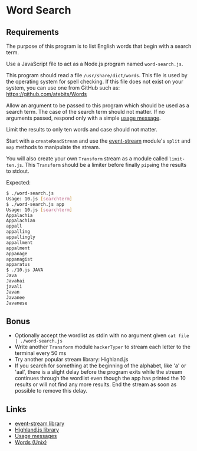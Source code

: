 # Word Search

## Requirements

The purpose of this program is to list English words that begin with a search
term.

Use a JavaScript file to act as a Node.js program named `word-search.js`.

This program should read a file `/usr/share/dict/words`. This file is used by
the operating system for spell checking. If this file does not exist on your
system, you can use one from GitHub such as: https://github.com/atebits/Words

Allow an argument to be passed to this program which should be used as a search
term. The case of the search term should not matter. If no arguments passed,
respond only with a simple [usage message][usage].

Limit the results to only ten words and case should not matter.

Start with a `createReadStream` and use the [event-stream][es] module's `split`
and `map` methods to manipulate the stream.

You will also create your own `Transform` stream as a module called
`limit-ten.js`. This `Transform` should be a limiter before finally `pipe`ing
the results to stdout.

Expected:

```bash
$ ./word-search.js
Usage: 10.js [searchterm]
$ ./word-search.js app
Usage: 10.js [searchterm]
Appalachia
Appalachian
appall
appalling
appallingly
appallment
appalment
appanage
appanagist
apparatus
$ ./10.js JAVA
Java
Javahai
javali
Javan
Javanee
Javanese
```

## Bonus

-   Optionally accept the wordlist as stdin with no argument given
    `cat file | ./word-search.js`
-   Write another `Transform` module `hackerTyper` to stream each letter to the
    terminal every 50 ms
-   Try another popular stream library: Highland.js
-   If you search for something at the beginning of the alphabet, like 'a' or
    'aal', there is a slight delay before the program exits while the stream
    continues through the wordlist even though the app has printed the 10
    results or will not find any more results. End the stream as soon as
    possible to remove this delay.

## Links

-   [event-stream library][es]
-   [Highland.js library][highland]
-   [Usage messages][usage]
-   [Words (Unix)][words]

[es]: https://github.com/dominictarr/event-stream
[highland]: http://highlandjs.org/
[usage]: https://en.wikipedia.org/wiki/Usage_message
[words]: https://en.wikipedia.org/wiki/Words_(Unix)
